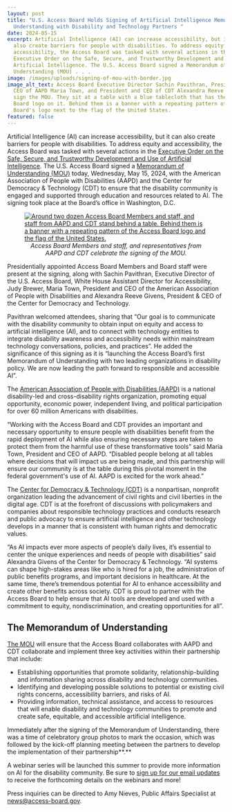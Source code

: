 ```yaml
---
layout: post
title: "U.S. Access Board Holds Signing of Artificial Intelligence Memorandum of
  Understanding with Disability and Technology Partners "
date: 2024-05-15
excerpt: Artificial Intelligence (AI) can increase accessibility, but it can
  also create barriers for people with disabilities. To address equity and
  accessibility, the Access Board was tasked with several actions in the
  Executive Order on the Safe, Secure, and Trustworthy Development and Use of
  Artificial Intelligence. The U.S. Access Board signed a Memorandum of
  Understanding (MOU) . . .
image: /images/uploads/signing-of-mou-with-border.jpg
image_alt_text: Access Board Executive Director Sachin Pavithran, President and
  CEO of AAPD Maria Town, and President and CEO of CDT Alexandra Reeve Givens
  sign the MOU. They sit at a table with a blue tablecloth that has the Access
  Board logo on it. Behind them is a banner with a repeating pattern of the
  Board's logo next to the flag of the United States.
featured: false
---
```

Artificial Intelligence (AI) can increase accessibility, but it can also create barriers for people with disabilities. To address equity and accessibility, the Access Board was tasked with several actions in the [Executive Order on the Safe, Secure, and Trustworthy Development and Use of Artificial Intelligence](https://www.whitehouse.gov/briefing-room/presidential-actions/2023/10/30/executive-order-on-the-safe-secure-and-trustworthy-development-and-use-of-artificial-intelligence/)*.* The U.S. Access Board signed a [Memorandum of Understanding (MOU)](https://www.access-board.gov/ai-mou/) today, Wednesday, May 15, 2024, with the American Association of People with Disabilities (AAPD) and the Center for Democracy & Technology (CDT) to ensure that the disability community is engaged and supported through education and resources related to AI. The signing took place at the Board’s office in Washington, D.C.

<figure class="img-left">
  <a href="{{ site.baseurl }}/images/uploads/mou-event-group.jpg">
    <img src="{{ site.baseurl }}/images/uploads/mou-event-group.jpg" alt="Around two dozen Access Board Members and staff, and staff from AAPD and CDT stand behind a table. Behind them is a banner with a repeating pattern of the Access Board logo and the flag of the United States." class="center">
  </a>
  <figcaption style="text-align:center">
    <em>Access Board Members and staff, and representatives from AAPD and CDT celebrate the signing of the MOU.</em>
  </figcaption>
</figure>

Presidentially appointed Access Board Members and Board staff were present at the signing, along with Sachin Pavithran, Executive Director of the U.S. Access Board, White House Assistant Director for Accessibility, Judy Brewer, Maria Town, President and CEO of the American Association of People with Disabilities and Alexandra Reeve Givens, President & CEO of the Center for Democracy and Technology.

Pavithran welcomed attendees, sharing that “Our goal is to communicate with the disability community to obtain input on equity and access to artificial intelligence (AI), and to connect with technology entities to integrate disability awareness and accessibility needs within mainstream technology conversations, policies, and practices”. He added the significance of this signing as it is “launching the Access Board’s first Memorandum of Understanding with two leading organizations in disability policy. We are now leading the path forward to responsible and accessible AI”.

The [American Association of People with Disabilities (AAPD)](https://www.aapd.com/) is a national disability-led and cross-disability rights organization, promoting equal opportunity, economic power, independent living, and political participation for over 60 million Americans with disabilities.

"Working with the Access Board and CDT provides an important and necessary opportunity to ensure people with disabilities benefit from the rapid deployment of AI while also ensuring necessary steps are taken to protect them from the harmful use of these transformative tools” said Maria Town, President and CEO of AAPD. “Disabled people belong at all tables where decisions that will impact us are being made, and this partnership will ensure our community is at the table during this pivotal moment in the federal government's use of AI. AAPD is excited for the work ahead.”

The [Center for Democracy & Technology (CDT)](https://cdt.org/) is a nonpartisan, nonprofit organization leading the advancement of civil rights and civil liberties in the digital age. CDT is at the forefront of discussions with policymakers and companies about responsible technology practices and conducts research and public advocacy to ensure artificial intelligence and other technology develops in a manner that is consistent with human rights and democratic values.

“As AI impacts ever more aspects of people’s daily lives, it’s essential to center the unique experiences and needs of people with disabilities” said Alexandra Givens of the Center for Democracy & Technology. “AI systems can shape high-stakes areas like who is hired for a job, the administration of public benefits programs, and important decisions in healthcare. At the same time, there’s tremendous potential for AI to enhance accessibility and create other benefits across society. CDT is proud to partner with the Access Board to help ensure that AI tools are developed and used with a commitment to equity, nondiscrimination, and creating opportunities for all”.

## The Memorandum of Understanding

[The MOU](https://www.access-board.gov/ai-mou/) will ensure that the Access Board collaborates with AAPD and CDT collaborate and implement three key activities within their partnership that include:

* Establishing opportunities that promote solidarity, relationship-building and information sharing across disability and technology communities.
* Identifying and developing possible solutions to potential or existing civil rights concerns, accessibility barriers, and risks of AI.
* Providing information, technical assistance, and access to resources that will enable disability and technology communities to promote and create safe, equitable, and accessible artificial intelligence.

Immediately after the signing of the Memorandum of Understanding, there was a time of celebratory group photos to mark the occasion, which was followed by the kick-off planning meeting between the partners to develop the implementation of their partnership**.**

A webinar series will be launched this summer to provide more information on AI for the disability community. Be sure to [sign up for our email updates](https://public.govdelivery.com/accounts/USACCESS/subscriber/qualify?commit=Subscribe&topic_id=USACCESS_1) to receive the forthcoming details on the webinars and more!

Press inquiries can be directed to Amy Nieves, Public Affairs Specialist at [news@access-board.gov](mailto:News@access-board.gov).
